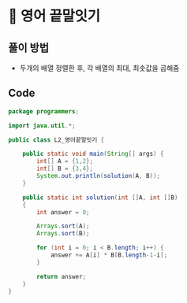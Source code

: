# 📘 영어 끝말잇기

## 풀이 방법
- 두개의 배열 정렬한 후, 각 배열의 최대, 최솟값을 곱해줌

## Code

```java
package programmers;

import java.util.*;

public class L2_영어끝말잇기 {

	public static void main(String[] args) {
		int[] A = {1,2};
		int[] B = {3,4};
		System.out.println(solution(A, B));
	}

	public static int solution(int []A, int []B)
	{
		int answer = 0;

		Arrays.sort(A);
		Arrays.sort(B);

		for (int i = 0; i < B.length; i++) {
			answer += A[i] * B[B.length-1-i];
		}

		return answer;
	}
}


```